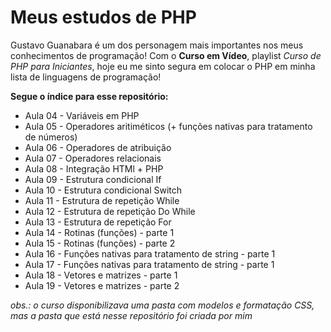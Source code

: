 # Meus estudos de PHP
Gustavo Guanabara é um dos personagem mais importantes nos meus conhecimentos de programação! Com o **Curso em Vídeo**, playlist _Curso de PHP para Iniciantes_, hoje eu me sinto segura em colocar o PHP em minha lista de linguagens de programação!

**Segue o índice para esse repositório:**

* Aula 04 - Variáveis em PHP
* Aula 05 - Operadores aritiméticos (+ funções nativas para tratamento de números)
* Aula 06 - Operadores de atribuição
* Aula 07 - Operadores relacionais
* Aula 08 - Integração HTMl + PHP
* Aula 09 - Estrutura condicional If
* Aula 10 - Estrutura condicional Switch
* Aula 11 - Estrutura de repetição While
* Aula 12 - Estrutura de repetição Do While
* Aula 13 - Estrutura de repetição For
* Aula 14 - Rotinas (funções) - parte 1
* Aula 15 - Rotinas (funções) - parte 2
* Aula 16 - Funções nativas para tratamento de string - parte 1
* Aula 17 - Funções nativas para tratamento de string - parte 1
* Aula 18 - Vetores e matrizes - parte 1
* Aula 19 - Vetores e matrizes - parte 2

*obs.: o curso disponibilizava uma pasta com modelos e formatação CSS, mas a pasta que está nesse repositório foi criada por mim*
